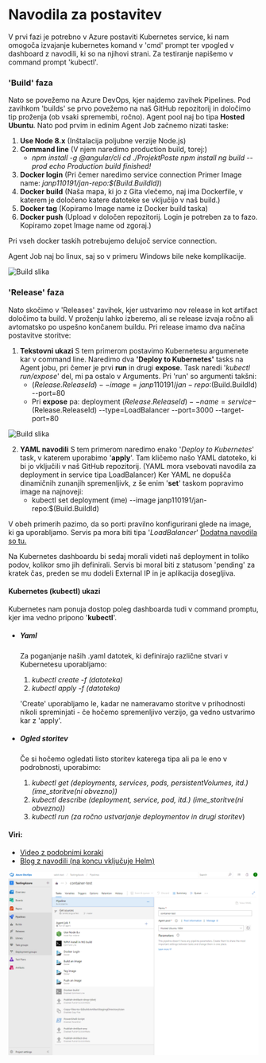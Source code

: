 # Navodila za postavitev

V prvi fazi je potrebno v Azure postaviti Kubernetes service, ki nam omogoča izvajanje kubernetes komand v 'cmd' prompt ter vpogled v dashboard z navodili, ki so na njihovi strani.
Za testiranje napišemo v command prompt 'kubectl'.
### 'Build' faza
Nato se povežemo na Azure DevOps, kjer najdemo zavihek Pipelines. Pod zavihkom 'builds' se prvo povežemo na naš GitHub repozitorij in določimo tip proženja (ob vsaki spremembi, ročno). Agent pool naj bo tipa **Hosted Ubuntu**. Nato pod prvim in edinim Agent Job začnemo nizati taske:
1. **Use Node 8.x** (Inštalacija poljubne verzije Node.js)
2. **Command line** (V njem naredimo production build, torej:)
      - *npm install -g @angular/cli
        cd ./ProjektPoste
        npm install
        ng build --prod
        echo Production build finished!*
2. **Docker login** (Pri čemer naredimo service connection
   Primer Image name: *janp110191/jan-repo:$(Build.BuildId)*)
3. **Docker build** (Naša mapa, ki jo z Gita vlečemo, naj ima Dockerfile, v katerem je določeno katere datoteke se vključijo v naš build.)
4. **Docker tag** (Kopiramo Image name iz Docker build taska)
5. **Docker push** (Upload v določen repozitorij. Login je potreben za to fazo. Kopiramo zopet Image name od zgoraj.)

Pri vseh docker taskih potrebujemo delujoč service connection.

Agent Job naj bo linux, saj so v primeru Windows bile neke komplikacije.

![Build slika](https://i.imgur.com/4UP3vvW.png)

### 'Release' faza
Nato skočimo v 'Releases' zavihek, kjer ustvarimo nov release in kot artifact določimo ta build. V proženju lahko izberemo, ali se release izvaja ročno ali avtomatsko po uspešno končanem buildu.
Pri release imamo dva načina postavitve storitve:
1. **Tekstovni ukazi**
   S tem primerom postavimo Kubernetesu argumenete kar v command line. Naredimo dva **'Deploy to Kubernetes'** tasks na Agent jobu, pri čemer je prvi **run** in drugi **expose**. Task naredi '*kubectl run/expose*' del, mi pa ostalo v Arguments.
   Pri 'run' so argumenti takšni:
   - $(Release.ReleaseId) --image=janp110191/jan-repo:$(Build.BuildId) --port=80
   - Pri **expose** pa: deployment $(Release.ReleaseId) --name=service-$(Release.ReleaseId) --type=LoadBalancer --port=3000 --target-port=80

![Build slika](https://i.imgur.com/NDnZjIH.png)

2. **YAML navodili**
  S tem primerom naredimo enako '*Deploy to Kubernetes*' task, v katerem uporabimo '**apply**'. Tam kličemo našo YAML datoteko, ki bi jo vključili v naš GitHub repozitorij. (YAML mora vsebovati navodila za deployment in service tipa LoadBalancer)
  Ker YAML ne dopušča dinamičnih zunanjih spremenljivk, z še enim '**set**' taskom popravimo image na najnoveji:
   - kubectl set deployment (ime) --image janp110191/jan-repo:$(Build.BuildId)
 
V obeh primerih pazimo, da so porti pravilno konfigurirani glede na image, ki ga uporabljamo. Servis pa mora biti tipa '*LoadBalancer*' [Dodatna navodila so tu.](https://blog.jreypo.io/containers/microsoft/azure/cloud/cloud-native/how-to-expose-your-kubernetes-workloads-on-azure/)

Na Kubernetes dashboardu bi sedaj morali videti naš deployment in toliko podov, kolikor smo jih definirali. Servis bi moral biti z statusom 'pending' za kratek čas, preden se mu dodeli External IP in je aplikacija dosegljiva.

#### Kubernetes (kubectl) ukazi
Kubernetes nam ponuja dostop poleg dashboarda tudi v command promptu, kjer ima vedno pripono '**kubectl**'. 
- ##### Yaml
  Za poganjanje naših .yaml datotek, ki definirajo različne stvari v Kubernetesu uporabljamo:
  1. *kubectl create -f (datoteka)*
  2. *kubectl apply -f (datoteka)*

  'Create' uporabljamo le, kadar ne nameravamo storitve v prihodnosti nikoli spreminjati - če hočemo spremenljivo verzijo, ga vedno ustvarimo kar z 'apply'.
- ##### Ogled storitev
  Če si hočemo ogledati listo storitev katerega tipa ali pa le eno v podrobnosti, uporabimo:
  1. *kubectl get (deployments, services, pods, persistentVolumes, itd.) (ime_storitve(ni obvezno))*
  2. *kubectl describe (deployment, service, pod, itd.) (ime_storitve(ni obvezno))*
  3. *kubectl run (za ročno ustvarjanje deploymentov in drugi storitev*)

#### Viri:
  - [Video z podobnimi koraki](https://www.youtube.com/watch?v=K4uNl6JA7g8)
  - [Blog z navodili (na koncu vključuje Helm)](https://medium.com/@timfpark/application-ci-cd-on-kubernetes-with-visual-studio-team-services-ccacecdea8a5)



![Slika deploy](https://github.com/Jan563/AngularTest/blob/master/pic1.PNG)
